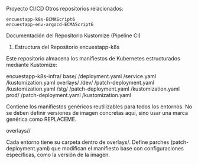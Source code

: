 Proyecto CI/CD Otros repositorios relacionados:

    encuestapp-k8s-ECMAScript6
    encuestapp-env-argocd-ECMAScript6




Documentación del Repositorio Kustomize (Pipeline CI)

1. Estructura del Repositorio encuestapp-k8s

Este repositorio almacena los manifiestos de Kubernetes estructurados mediante Kustomize:

encuestapp-k8s-infra/
base/
    /deployment.yaml
    /service.yaml
    /kustomization.yaml
overlays/
    /dev/
        /patch-deployment.yaml
        /kustomization.yaml
    /stg/
        /patch-deployment.yaml
        /kustomization.yaml
    prod/
        /patch-deployment.yaml
        /kustomization.yaml


Contiene los manifiestos genéricos reutilizables para todos los entornos. No se deben definir versiones de imagen concretas aquí, sino usar una marca genérica como REPLACEME.

overlays/<env>/

Cada entorno tiene su carpeta dentro de overlays/. Define parches (patch-deployment.yaml) que modifican el manifiesto base con configuraciones específicas, como la versión de la imagen.
